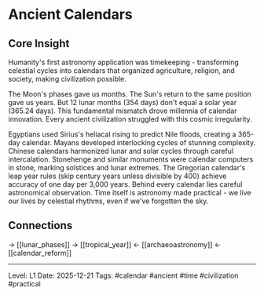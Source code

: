 # Ancient Calendars

## Core Insight
Humanity's first astronomy application was timekeeping - transforming celestial cycles into calendars that organized agriculture, religion, and society, making civilization possible.

The Moon's phases gave us months. The Sun's return to the same position gave us years. But 12 lunar months (354 days) don't equal a solar year (365.24 days). This fundamental mismatch drove millennia of calendar innovation. Every ancient civilization struggled with this cosmic irregularity.

Egyptians used Sirius's heliacal rising to predict Nile floods, creating a 365-day calendar. Mayans developed interlocking cycles of stunning complexity. Chinese calendars harmonized lunar and solar cycles through careful intercalation. Stonehenge and similar monuments were calendar computers in stone, marking solstices and lunar extremes. The Gregorian calendar's leap year rules (skip century years unless divisible by 400) achieve accuracy of one day per 3,000 years. Behind every calendar lies careful astronomical observation. Time itself is astronomy made practical - we live our lives by celestial rhythms, even if we've forgotten the sky.

## Connections
→ [[lunar_phases]]
→ [[tropical_year]]
← [[archaeoastronomy]]
← [[calendar_reform]]

---
Level: L1
Date: 2025-12-21
Tags: #calendar #ancient #time #civilization #practical